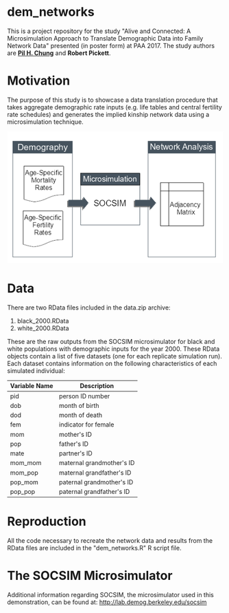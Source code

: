 # dem_networks
This is a project repository for the study "Alive and Connected: A Microsimulation Approach to Translate Demographic Data into Family Network Data" presented (in poster form) at PAA 2017. The study authors are [__Pil H. Chung__](http://www.paulchung.org) and __Robert Pickett__.

# Motivation
The purpose of this study is to showcase a data translation procedure that takes aggregate demographic rate inputs (e.g. life tables and central fertility rate schedules) and generates the implied kinship network data using a microsimulation technique.

![translation](translation.png)

# Data
There are two RData files included in the data.zip archive:

1. black_2000.RData
2. white_2000.RData

These are the raw outputs from the SOCSIM microsimulator for black and white populations with demographic inputs for the year 2000. These RData objects contain a list of five datasets (one for each replicate simulation run). Each dataset contains information on the following characteristics of each simulated individual:

| Variable Name   | Description               |
| --------------- | -----------               |
| pid             | person ID number          |
| dob             | month of birth            |
| dod             | month of death            |
| fem             | indicator for female      |
| mom             | mother's ID               |
| pop             | father's ID               |
| mate            | partner's ID              |
| mom_mom         | maternal grandmother's ID |
| mom_pop         | maternal grandfather's ID |
| pop_mom         | paternal grandmother's ID |
| pop_pop         | paternal grandfather's ID |

# Reproduction
All the code necessary to recreate the network data and results from the RData files are included in the "dem_networks.R" R script file. 

# The SOCSIM Microsimulator
Additional information regarding SOCSIM, the microsimulator used in this demonstration, can be found at: <http://lab.demog.berkeley.edu/socsim>